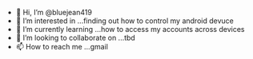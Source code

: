 - 👋 Hi, I’m @bluejean419
- 👀 I’m interested in ...finding out how to control my android devuce
- 🌱 I’m currently learning ...how to access my accounts across devices
- 💞️ I’m looking to collaborate on ...tbd
- 📫 How to reach me ...gmail

<!---
bluejean419/bluejean419 is a ✨ special ✨ repository because its `README.md` (this file) appears on your GitHub profile.
You can click the Preview link to take a look at your changes.
--->
